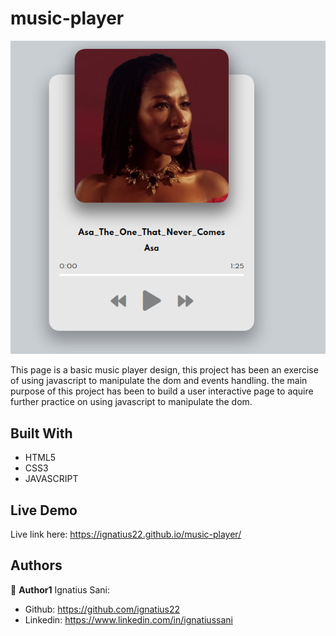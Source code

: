 # music-player


![](screenshot.png)

This page is a basic music player design, this project has been an exercise of using javascript to manipulate the dom and events handling. the main purpose of this project has been to build a user interactive page to aquire further practice on using javascript to manipulate the dom.

## Built With

- HTML5
- CSS3
- JAVASCRIPT


## Live Demo

Live link here: https://ignatius22.github.io/music-player/


## Authors

👤 **Author1**
Ignatius Sani:
- Github: https://github.com/ignatius22 
- Linkedin: https://www.linkedin.com/in/ignatiussani  
